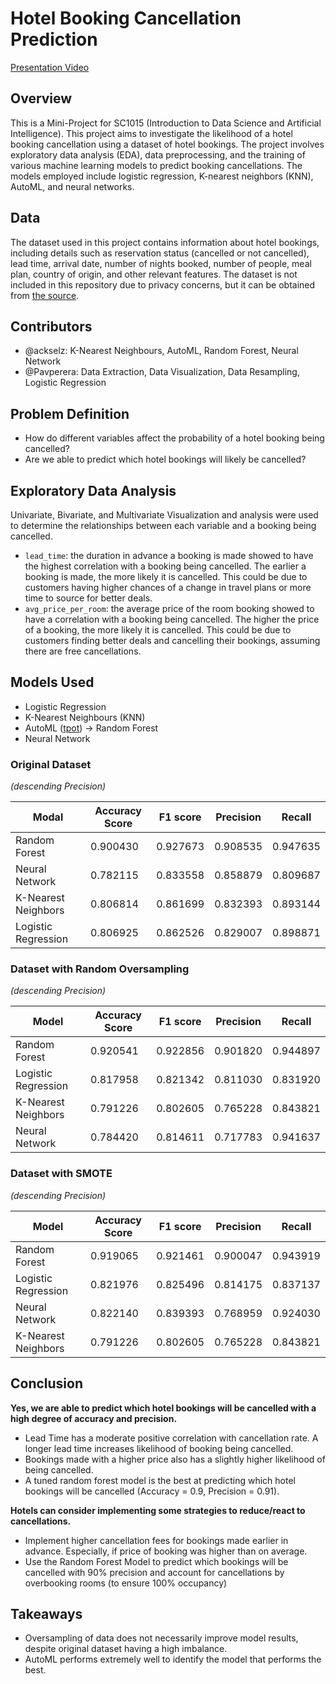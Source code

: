 # Hotel Booking Cancellation Prediction

[Presentation Video]()

## Overview
This is a Mini-Project for SC1015 (Introduction to Data Science and Artificial Intelligence). This project aims to investigate the likelihood of a hotel booking cancellation using a dataset of hotel bookings. The project involves exploratory data analysis (EDA), data preprocessing, and the training of various machine learning models to predict booking cancellations. The models employed include logistic regression, K-nearest neighbors (KNN), AutoML, and neural networks.

## Data
The dataset used in this project contains information about hotel bookings, including details such as reservation status (cancelled or not cancelled), lead time, arrival date, number of nights booked, number of people, meal plan, country of origin, and other relevant features. The dataset is not included in this repository due to privacy concerns, but it can be obtained from [the source](https://www.kaggle.com/datasets/ahsan81/hotel-reservations-classification-dataset).

## Contributors
- @ackselz: K-Nearest Neighbours, AutoML, Random Forest, Neural Network
- @Pavperera: Data Extraction, Data Visualization, Data Resampling, Logistic Regression

## Problem Definition
- How do different variables affect the probability of a hotel booking being cancelled?
- Are we able to predict which hotel bookings will likely be cancelled?

## Exploratory Data Analysis
Univariate, Bivariate, and Multivariate Visualization and analysis were used to determine the relationships between each variable and a booking being cancelled. 
- `lead_time`: the duration in advance a booking is made showed to have the highest correlation with a booking being cancelled. The earlier a booking is made, the more likely it is cancelled. This could be due to customers having higher chances of a change in travel plans or more time to source for better deals.
- `avg_price_per_room`: the average price of the room booking showed to have a correlation with a booking being cancelled. The higher the price of a booking, the more likely it is cancelled. This could be due to customers finding better deals and cancelling their bookings, assuming there are free cancellations.

## Models Used
- Logistic Regression
- K-Nearest Neighbours (KNN)
- AutoML ([tpot](https://epistasislab.github.io/tpot/)) -> Random Forest
- Neural Network


### Original Dataset

*(descending Precision)*

| Modal | Accuracy Score | F1 score | Precision | Recall |
|-------|-----------------|----------|-----------|--------|
|Random Forest|0.900430|0.927673|0.908535|0.947635|
|Neural Network|0.782115|0.833558|0.858879|0.809687|
|K-Nearest Neighbors|0.806814|0.861699|0.832393|0.893144|
|Logistic Regression|0.806925|0.862526|0.829007|0.898871|

### Dataset with Random Oversampling

*(descending Precision)*

| Model | Accuracy Score | F1 score | Precision | Recall |
|-------|-----------------|----------|-----------|--------|
|Random Forest|0.920541|0.922856|0.901820|0.944897|
|Logistic Regression|0.817958|0.821342|0.811030|0.831920|
|K-Nearest Neighbors|0.791226|0.802605|0.765228|0.843821|
|Neural Network|0.784420|0.814611|0.717783|0.941637|

### Dataset with SMOTE

*(descending Precision)*

| Model | Accuracy Score | F1 score | Precision | Recall |
|-------|-----------------|----------|-----------|--------|
|Random Forest|0.919065|0.921461|0.900047|0.943919|
|Logistic Regression|0.821976|0.825496|0.814175|0.837137|
|Neural Network|0.822140|0.839393|0.768959|0.924030|
|K-Nearest Neighbors|0.791226|0.802605|0.765228|0.843821|

## Conclusion
**Yes, we are able to predict which hotel bookings will be cancelled with a high degree of accuracy and precision.**
- Lead Time has a moderate positive correlation with cancellation rate. A longer lead time increases likelihood of booking being cancelled.
- Bookings made with a higher price also has a slightly higher likelihood of being cancelled.
- A tuned random forest model is the best at predicting which hotel bookings will be cancelled (Accuracy = 0.9, Precision = 0.91).

**Hotels can consider implementing some strategies to reduce/react to cancellations.**
- Implement higher cancellation fees for bookings made earlier in advance. Especially, if price of booking was higher than on average.
- Use the Random Forest Model to predict which bookings will be cancelled with 90% precision and account for cancellations by overbooking rooms (to ensure 100% occupancy)

## Takeaways
- Oversampling of data does not necessarily improve model results, despite original dataset having a high imbalance.
- AutoML performs extremely well to identify the model that performs the best. 


